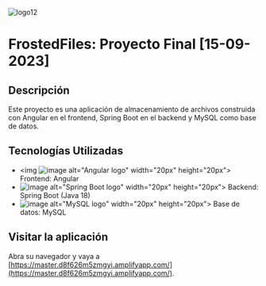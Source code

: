 
![logo12](https://github.com/JesusDavid2002/FrostedFiles-fe-gc-proyectoFinal-07-2023/assets/135844963/525b1752-2b32-4c21-861f-fd1c707e0e0d)


# FrostedFiles: Proyecto Final [15-09-2023]

## Descripción

Este proyecto es una aplicación de almacenamiento de archivos construida con Angular en el frontend, Spring Boot en el backend y MySQL como base de datos.

## Tecnologías Utilizadas

- <img ![image](https://github.com/JesusDavid2002/FrostedFiles-fe-gc-proyectoFinal-07-2023/assets/55997367/fcd732ef-647d-46a0-ad97-3e48b60965ea)
 alt="Angular logo" width="20px" height="20px"> Frontend: Angular
- ![image](https://github.com/JesusDavid2002/FrostedFiles-fe-gc-proyectoFinal-07-2023/assets/55997367/d93c1f79-be80-4de2-a983-71ddb4413308)
 alt="Spring Boot logo" width="20px" height="20px"> Backend: Spring Boot (Java 18)
- ![image](https://github.com/JesusDavid2002/FrostedFiles-fe-gc-proyectoFinal-07-2023/assets/55997367/a2fb7239-7158-451d-99c4-195084f32b91)
 alt="MySQL logo" width="20px" height="20px"> Base de datos: MySQL

## Visitar la aplicación

Abra su navegador y vaya a [https://master.d8f626m5zmgyi.amplifyapp.com/](https://master.d8f626m5zmgyi.amplifyapp.com/).
